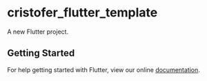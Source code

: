 # cristofer_flutter_template

A new Flutter project.

## Getting Started

For help getting started with Flutter, view our online
[documentation](https://flutter.io/).
